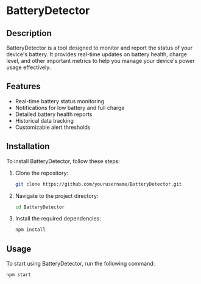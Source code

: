 # BatteryDetector

## Description

BatteryDetector is a tool designed to monitor and report the status of your device's battery. It provides real-time updates on battery health, charge level, and other important metrics to help you manage your device's power usage effectively.

## Features

- Real-time battery status monitoring
- Notifications for low battery and full charge
- Detailed battery health reports
- Historical data tracking
- Customizable alert thresholds

## Installation

To install BatteryDetector, follow these steps:

1. Clone the repository:
   ```sh
   git clone https://github.com/yourusername/BatteryDetector.git
   ```
2. Navigate to the project directory:
   ```sh
   cd BatteryDetector
   ```
3. Install the required dependencies:
   ```sh
   npm install
   ```

## Usage

To start using BatteryDetector, run the following command:

```sh
npm start
```
